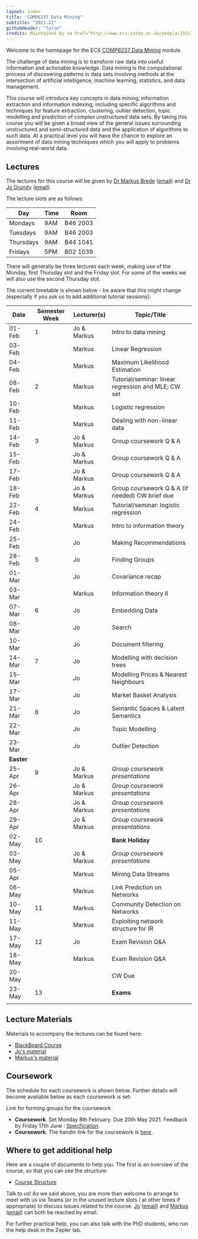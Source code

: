 ```yaml
---
layout: index
title: "COMP6237 Data Mining"
subtitle: "2021-22"
githubHeader: "false"
credits: Maintained by <a href="http://www.ecs.soton.ac.uk/people/jh1c18">Dr Jo Grundy</a>.
---
```


Welcome to the homepage for the ECS [COMP6237 Data Mining](https://secure.ecs.soton.ac.uk/module/COMP6237) module.

The challenge of data mining is to transform raw data into useful information and actionable knowledge. Data mining is the computational process of discovering patterns in data sets involving methods at the intersection of artificial intelligence, machine learning, statistics, and data management. 

This course will introduce key concepts in data mining, information extraction and information indexing; including specific algorithms and techniques for feature extraction, clustering, outlier detection, topic modelling and prediction of complex unstructured data sets. By taking this course you will be given a broad view of the general issues surrounding unstructured and semi-structured data and the application of algorithms to such data. At a practical level you will have the chance to explore an assortment of data mining techniques which you will apply to problems involving real-world data. 

## Lectures
The lectures for this course will be given by <a href="http://www.ecs.soton.ac.uk/people/mb8">Dr Markus Brede</a> ([email](mailto:mb8@ecs.soton.ac.uk)) and <a href="http://www.ecs.soton.ac.uk/people/jh1c18">Dr Jo Grundy</a> ([email](mailto:jo.grundy@soton.ac.uk)). 

The lecture slots are as follows: 

Day        | Time | Room   
-----------|------|-----------------------
Mondays    | 9AM	| B46 2003
Tuesdays   | 9AM  | B46 2003
Thursdays	 | 9AM	| B44 1041
Fridays	   | 5PM	| B02 1039

There will generally be three lectures each week, making use of the Monday, first Thursday slot and the Friday slot. For some of the weeks we will also use the second Thursday slot. 

<!---When we are not using sessions for formal teaching, the rooms are available for you to use for the group project. At those times both Jo & Markus will endeavour to be in their respective offices should you wish to get assistance with any aspects of the course (it is advisable to email us before to give us a heads-up that you're coming though).--->

The current timetable is shown below - be aware that this might change (especially if you ask us to add additional tutorial sessions):

| Date       | Semester Week | Lecturer(s)     | Topic/Title                                           | 
|------------|---------------|-----------------|-------------------------------------------------------| 
| 01-Feb     | 1             | Jo & Markus     | Intro to data mining                                  | 
| 03-Feb     |               | Markus          | Linear Regression                                     |
| 04-Feb     |               | Markus          | Maximum Likelihood Estimation                         | 
| 08-Feb     | 2             | Markus          | Tutorial/seminar: linear regression and MLE; CW set   | 
| 10-Feb     |               | Markus          | Logistic regression                                   |
| 11-Feb     |               | Markus          | Dealing with non-linear data                          |
| 14-Feb     | 3             | Jo & Markus     | Group coursework Q & A                                |
| 15-Feb     |               | Jo & Markus     | Group coursework Q & A                                |
| 17-Feb     |               | Jo & Markus     | Group coursework Q & A                                | 
| 18-Feb     |               | Jo & Markus     | Group coursework Q & A (if needed)     CW brief due   |
| 22-Feb     | 4             | Markus          | Tutorial/seminar: logistic regression                 |
| 24-Feb     |               | Markus          | Intro to information theory                           |
| 25-Feb     |               | Jo              | Making Recommendations                                |
| 28-Feb     | 5             | Jo              | Finding Groups                                        |      
| 01-Mar     |               | Jo              | Covariance recap                                      | 
| 03-Mar     |               | Markus          | Information theory   II                               |
| 07-Mar     | 6             | Jo              | Embedding Data                                        |
| 08-Mar     |               | Jo              | Search                                                |
| 10-Mar     |               | Jo              | Document filtering                                    |
| 14-Mar     | 7             | Jo              | Modelling with decision trees                         |
| 15-Mar     |               | Jo              | Modelling Prices & Nearest Neighbours                 | 
| 17-Mar     |               | Jo              | Market Basket Analysis                                |
| 21-Mar     | 8             | Jo              | Semantic Spaces & Latent Semantics                    | 
| 22-Mar     |               | Jo              | Topic Modelling                                       |
| 23-Mar     |               | Jo              | Outlier Detection                                     |
| **Easter** |               |                 |                                                       | 
| 25-Apr     | 9             | Jo & Markus     | _Group coursework presentations_                      | 
| 26-Apr     |               | Jo & Markus     | _Group coursework presentations_                      | 
| 28-Apr     |               | Jo & Markus     | _Group coursework presentations_                      |
| 29-Apr     |               | Jo & Markus     | _Group coursework presentations_                      | 
| 02-May     | 10            |                 | **Bank Holiday**                                      |
| 03-May     |               | Jo & Markus     | _Group coursework presentations_                      |
| 05-Apr     |               | Markus          | Mining Data Streams                                   |                
| 06-May     |               | Markus          | Link Prediction on Networks                           |
| 10-May     | 11            | Markus          | Community Detection on Networks                       | 
| 11-May     |               | Markus          | Exploiting network structure for IR                   |
| 17-May     | 12            | Jo              | Exam Revision Q&A                                     | 
| 18-May     |               | Markus          | Exam Revision Q&A                                     |
| 20-May     |               |                 | CW Due                                                | 
| 23-May     | 13            |                 | **Exams**                                             |
|            |               |                 |                                                       |

## Lecture Materials
Materials to accompany the lectures can be found here:
* [BlackBoard Course](https://blackboard.soton.ac.uk/)
* [Jo's material](jon.html)
* [Markus's material](http://users.ecs.soton.ac.uk/mb8/stats/datamining.html)

## Coursework
The schedule for each coursework is shown below. Further details will become available below as each coursework is set:

Link for forming groups for the coursework
* **Coursework**. Set Monday 8th February. Due 20th May 2021. Feedback by Friday 17th June : [Specification](cw/coursework1.html).
* **Coursework**. The handin link for the coursework is [here](https://handin.ecs.soton.ac.uk/handin/2021/COMP6237/1/).


## Where to get additional help
Here are a couple of documents to help you. The first is an overview of the course, so that you can see the structure: 
* [Course Structure](./lectures/pdf/COMP6237KO.pdf)

Talk to us! As we said above, you are more than welcome to arrange to meet with us via Teams (or in the unused lecture slots / at other times if appropriate) to discuss issues related to the course. <a href="http://www.ecs.soton.ac.uk/people/jh1c18">Jo</a> ([email](mailto:jo.grundy@soton.ac.uk)) and <a href="http://www.ecs.soton.ac.uk/people/mb8">Markus</a> ([email](mailto:mb8@ecs.soton.ac.uk)) can both be reached by email.
<!---or by coming to find us in our offices (32/4053 for Jo & 32/4033 for Markus). --->

For further practical help, you can also talk with the PhD students, who run the help desk in the Zepler lab.

